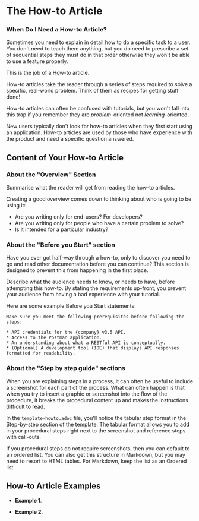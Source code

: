 # The How-to Article

### When Do I Need a How-to Article?

Sometimes you need to explain in detail how to do a specific task to a user.
You don't need to teach them anything, but you do need to prescribe a set of sequential steps they must do in that order otherwise they won't be able to use a feature properly.

This is the job of a How-to article.

How-to articles take the reader through a series of steps required to solve a specific, real-world problem.
Think of them as recipes for getting stuff done!

How-to articles can often be confused with tutorials, but you won't fall into this trap if you remember they are _problem_-oriented not _learning_-oriented.

New users typically don't look for how-to articles when they first start using an application.
How-to articles are used by those who have experience with the product and need a specific question answered.

## Content of Your How-to Article

### About the "Overview" Section

Summarise what the reader will get from reading the how-to articles.

Creating a good overview comes down to thinking about who is going to be using it:

* Are you writing only for end-users? For developers?
* Are you writing only for people who have a certain problem to solve?
* Is it intended for a particular industry?

### About the "Before you Start" section

Have you ever got half-way through a how-to, only to discover you need to go and read other documentation before you can continue?
This section is designed to prevent this from happening in the first place.

Describe what the audience needs to know, or needs to have, before attempting this how-to.
By stating the requirements up-front, you prevent your audience from having a bad experience with your tutorial.

Here are some example Before you Start statements:

```
Make sure you meet the following prerequisites before following the steps:

* API credentials for the {company} v3.5 API.
* Access to the Postman application.
* An understanding about what a RESTful API is conceptually.
* (Optional) A development tool (IDE) that displays API responses formatted for readability.

```

### About the "Step by step guide" sections

When you are explaining steps in a process, it can often be useful to include a screenshot for each part of the process.
What can often happen is that when you try to insert a graphic or screenshot into the flow of the procedure, it breaks the procedural content up and makes the instructions difficult to read.

In the `template-howto.adoc` file, you'll notice the tabular step format in the Step-by-step section of the template.
The tabular format allows you to add in your procedural steps right next to the screenshot and reference steps with call-outs.

If you procedural steps do not require screenshots, then you can default to an ordered list.
You can also get this structure in Markdown, but you may need to resort to HTML tables. For Markdown, keep the list as an Ordered list.

## How-to Article Examples

* **Example 1**.

* **Example 2**.
